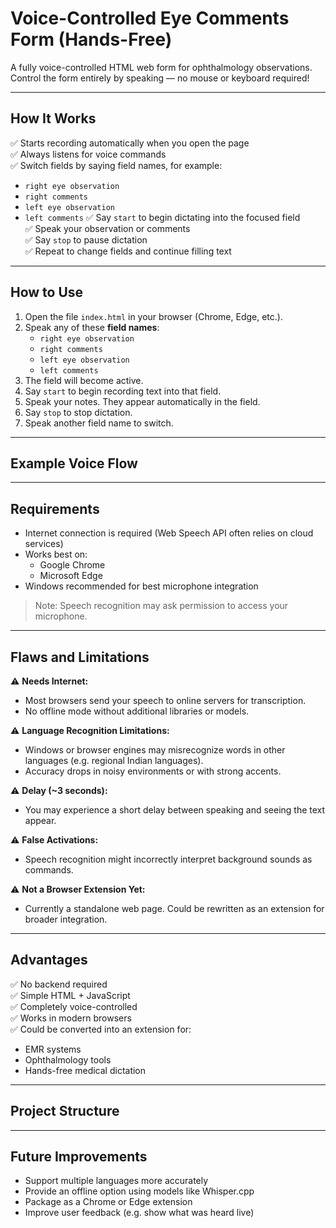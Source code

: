# Voice-Controlled Eye Comments Form (Hands-Free)

A fully voice-controlled HTML web form for ophthalmology observations.  
Control the form entirely by speaking — no mouse or keyboard required!

---

## How It Works

✅ Starts recording automatically when you open the page  
✅ Always listens for voice commands  
✅ Switch fields by saying field names, for example:
   - `right eye observation`
   - `right comments`
   - `left eye observation`
   - `left comments`
✅ Say `start` to begin dictating into the focused field  
✅ Speak your observation or comments  
✅ Say `stop` to pause dictation  
✅ Repeat to change fields and continue filling text

---

## How to Use

1. Open the file `index.html` in your browser (Chrome, Edge, etc.).
2. Speak any of these **field names**:
    - `right eye observation`
    - `right comments`
    - `left eye observation`
    - `left comments`
3. The field will become active.
4. Say `start` to begin recording text into that field.
5. Speak your notes. They appear automatically in the field.
6. Say `stop` to stop dictation.
7. Speak another field name to switch.

---

## Example Voice Flow


---

## Requirements

- Internet connection is required (Web Speech API often relies on cloud services)
- Works best on:
    - Google Chrome
    - Microsoft Edge
- Windows recommended for best microphone integration

> Note: Speech recognition may ask permission to access your microphone.

---

## Flaws and Limitations

⚠ **Needs Internet:**  
   - Most browsers send your speech to online servers for transcription.
   - No offline mode without additional libraries or models.

⚠ **Language Recognition Limitations:**  
   - Windows or browser engines may misrecognize words in other languages (e.g. regional Indian languages).
   - Accuracy drops in noisy environments or with strong accents.

⚠ **Delay (~3 seconds):**  
   - You may experience a short delay between speaking and seeing the text appear.

⚠ **False Activations:**  
   - Speech recognition might incorrectly interpret background sounds as commands.

⚠ **Not a Browser Extension Yet:**  
   - Currently a standalone web page. Could be rewritten as an extension for broader integration.

---

## Advantages

✅ No backend required  
✅ Simple HTML + JavaScript  
✅ Completely voice-controlled  
✅ Works in modern browsers  
✅ Could be converted into an extension for:
   - EMR systems
   - Ophthalmology tools
   - Hands-free medical dictation

---

## Project Structure


---

## Future Improvements

- Support multiple languages more accurately
- Provide an offline option using models like Whisper.cpp
- Package as a Chrome or Edge extension
- Improve user feedback (e.g. show what was heard live)
